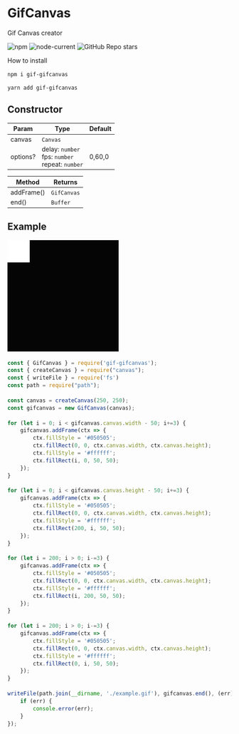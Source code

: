 # GifCanvas
Gif Canvas creator

![npm](https://img.shields.io/npm/v/gif-gifcanvas)
![node-current](https://img.shields.io/node/v/gif-gifcanvas)
![GitHub Repo stars](https://img.shields.io/github/stars/fl3xice/gifcanvas)

How to install
```
npm i gif-gifcanvas
```
```
yarn add gif-gifcanvas
```

Constructor
------------

| Param | Type | Default |
|---|---|---|
| canvas | `Canvas` |
| options? | delay: `number`<br/> fps: `number`<br/> repeat: `number` | 0,60,0 |

| Method | Returns |
| --- | --- |
| addFrame() | `GifCanvas` |
| end() | `Buffer` |

Example
------------
![Example gif](./examples/example.gif)
```js
const { GifCanvas } = require('gif-gifcanvas');
const { createCanvas } = require("canvas");
const { writeFile } = require('fs')
const path = require("path");

const canvas = createCanvas(250, 250);
const gifcanvas = new GifCanvas(canvas);

for (let i = 0; i < gifcanvas.canvas.width - 50; i+=3) {
    gifcanvas.addFrame(ctx => {
        ctx.fillStyle = '#050505';
        ctx.fillRect(0, 0, ctx.canvas.width, ctx.canvas.height);
        ctx.fillStyle = '#ffffff';
        ctx.fillRect(i, 0, 50, 50);
    });
}

for (let i = 0; i < gifcanvas.canvas.height - 50; i+=3) {
    gifcanvas.addFrame(ctx => {
        ctx.fillStyle = '#050505';
        ctx.fillRect(0, 0, ctx.canvas.width, ctx.canvas.height);
        ctx.fillStyle = '#ffffff';
        ctx.fillRect(200, i, 50, 50);
    });
}

for (let i = 200; i > 0; i-=3) {
    gifcanvas.addFrame(ctx => {
        ctx.fillStyle = '#050505';
        ctx.fillRect(0, 0, ctx.canvas.width, ctx.canvas.height);
        ctx.fillStyle = '#ffffff';
        ctx.fillRect(i, 200, 50, 50);
    });
}

for (let i = 200; i > 0; i-=3) {
    gifcanvas.addFrame(ctx => {
        ctx.fillStyle = '#050505';
        ctx.fillRect(0, 0, ctx.canvas.width, ctx.canvas.height);
        ctx.fillStyle = '#ffffff';
        ctx.fillRect(0, i, 50, 50);
    });
}

writeFile(path.join(__dirname, './example.gif'), gifcanvas.end(), (err) => {
    if (err) {
        console.error(err);
    }
});
```
